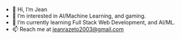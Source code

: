 - 👋 Hi, I’m Jean
- 👀 I’m interested in AI/Machine Learning, and gaming.
- 🌱 I’m currently learning Full Stack Web Development, and AI/ML.
- 📫 Reach me at jeanrazeto2003@gmail.com

<!---
JeanRazeto/JeanRazeto is a ✨ special ✨ repository because its `README.md` (this file) appears on your GitHub profile.
You can click the Preview link to take a look at your changes.
--->
